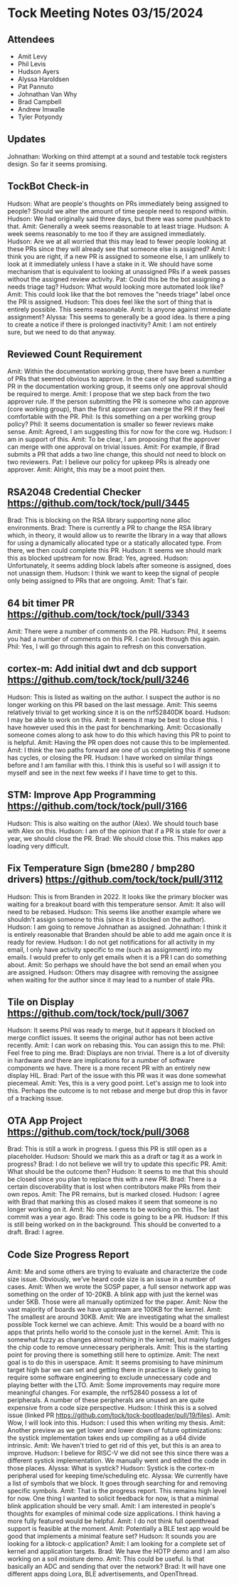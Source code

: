 # Tock Meeting Notes 03/15/2024

## Attendees

- Amit Levy
- Phil Levis
- Hudson Ayers
- Alyssa Haroldsen
- Pat Pannuto
- Johnathan Van Why
- Brad Campbell
- Andrew Imwalle
- Tyler Potyondy

## Updates

Johnathan: Working on third attempt at a sound and testable tock registers design. So far it seems promising.

## TockBot Check-in
Hudson: What are people's thoughts on PRs immediately being assigned to people? Should we alter the amount of time people need to respond within.
Hudson: We had originally said three days, but there was some pushback to that. 
Amit: Generally a week seems reasonable to at least triage.
Hudson: A week seems reasonably to me too if they are assigned immediately.
Hudson: Are we at all worried that this may lead to fewer people looking at these PRs since they will already see that someone else is assigned?
Amit: I think you are right, if a new PR is assigned to someone else, I am unlikely to look at it immediately unless I have a stake in it. We should have some mechanism that is equivalent to looking at unassigned PRs if a week passes without the assigned review activity.
Pat: Could this be the bot assigning a needs triage tag?
Hudson: What would looking more automated look like?
Amit: This could look like that the bot removes the "needs triage" label once the PR is assigned.
Hudson: This does feel like the sort of thing that is entirely possible. This seems reasonable.
Amit: Is anyone against immediate assignment? 
Alyssa: This seems to generally be a good idea. Is there a ping to create a notice if there is prolonged inactivity?
Amit: I am not entirely sure, but we need to do that anyway.

## Reviewed Count Requirement
Amit: Within the documentation working group, there have been a number of PRs that seemed obvious to approve. In the case of say Brad submitting a PR in the documentation working group, it seems only one approval should be required to merge.
Amit: I propose that we step back from the two approver rule. If the person submitting the PR is someone who can approve (core working group), than the first approver can merge the PR if they feel comfortable with the PR.
Phil: Is this something on a per working group policy?
Phil: It seems documentation is smaller so fewer reviews make sense.
Amit: Agreed, I am suggesting this for now for the core wg.
Hudson: I am in support of this.
Amit: To be clear, I am proposing that the approver can merge with one approval on trivial issues.
Amit: For example, if Brad submits a PR that adds a two line change, this should not need to block on two reviewers.
Pat: I believe our policy for upkeep PRs is already one approver.
Amit: Alright, this may be a moot point then.

## RSA2048 Credential Checker https://github.com/tock/tock/pull/3445 

Brad: This is blocking on the RSA library supporting none alloc environments.
Brad: There is currently a PR to change the RSA library which, in theory, it would allow us to rewrite the library in a way that allows for using a dynamically allocated type or a statically allocated type. From there, we then could complete this PR.
Hudson: It seems we should mark this as blocked upstream for now.
Brad: Yes, agreed.
Hudson: Unfortunately, it seems adding block labels after someone is assigned, does not unassign them.
Hudson: I think we want to keep the signal of people only being assigned to PRs that are ongoing. 
Amit: That's fair.

## 64 bit timer PR https://github.com/tock/tock/pull/3343

Amit: There were a number of comments on the PR.
Hudson: Phil, it seems you had a number of comments on this PR. I can look through this again.
Phil: Yes, I will go through this again to refresh on this conversation.

## cortex-m: Add initial dwt and dcb support https://github.com/tock/tock/pull/3246
Hudson: This is listed as waiting on the author. I suspect the author is no longer working on this PR based on the last message.
Amit: This seems relatively trivial to get working since it is on the nrf52840DK board. 
Hudson: I may be able to work on this.
Amit: It seems it may be best to close this. I have however used this in the past for benchmarking.
Amit: Occasionally someone comes along to ask how to do this which having this PR to point to is helpful.
Amit: Having the PR open does not cause this to be implemented.
Amit: I think the two paths forward are one of us completing this if someone has cycles, or closing the PR.
Hudson: I have worked on similar things before and I am familiar with this. I think this is useful so I will assign it to myself and see in the next few weeks if I have time to get to this.

## STM: Improve App Programming https://github.com/tock/tock/pull/3166
Hudson: This is also waiting on the author (Alex). We should touch base with Alex on this. 
Hudson: I am of the opinion that if a PR is stale for over a year, we should close the PR.
Brad: We should close this. This makes app loading very difficult. 

## Fix Temperature Sign (bme280 / bmp280 drivers) https://github.com/tock/tock/pull/3112
Hudson: This is from Branden in 2022. It looks like the primary blocker was waiting for a breakout board with this temperature sensor. 
Amit: It also will need to be rebased.
Hudson: This seems like another example where we shouldn't assign someone to this (since it is blocked on the author).
Hudson: I am going to remove Johnathan as assigned.
Johnathan: I think it is entirely reasonable that Branden should be able to add me again once it is ready for review.
Hudson: I do not get notifications for all activity in my email, I only have activity specific to me (such as assignment) into my emails. I would prefer to only get emails when it is a PR I can do something about.
Amit: So perhaps we should have the bot send an email when you are assigned.
Hudson: Others may disagree with removing the assignee when waiting for the author since it may lead to a number of stale PRs.

## Tile on Display https://github.com/tock/tock/pull/3067
Hudson: It seems Phil was ready to merge, but it appears it blocked on merge conflict issues. It seems the original author has not been active recently.
Amit: I can work on rebasing this. You can assign this to me.
Phil: Feel free to ping me.
Brad: Displays are non trivial. There is a lot of diversity in hardware and there are implications for a number of software components we have. There is a more recent PR with an entirely new display HIL. 
Brad: Part of the issue with this PR was it was done somewhat piecemeal.
Amit: Yes, this is a very good point. Let's assign me to look into this. Perhaps the outcome is to not rebase and merge but drop this in favor of a tracking issue.

## OTA App Project https://github.com/tock/tock/pull/3068
Brad: This is still a work in progress. I guess this PR is still open as a placeholder. 
Hudson: Should we mark this as a draft or tag it as a work in progress?
Brad: I do not believe we will try to update this specific PR.
Amit: What should be the outcome then?
Hudson: It seems to me that this should be closed since you plan to replace this with a new PR.
Brad: There is a certain discoverability that is lost when contributors make PRs from their own repos. 
Amit: The PR remains, but is marked closed.
Hudson: I agree with Brad that marking this as closed makes it seem that someone is no longer working on it.
Amit: No one seems to be working on this. The last commit was a year ago.
Brad: This code is going to be a PR. 
Hudson: If this is still being worked on in the background. This should be converted to a draft.
Brad: I agree.

## Code Size Progress Report
Amit: Me and some others are trying to evaluate and characterize the code size issue. Obviously, we've heard code size is an issue in a number of cases.
Amit: When we wrote the SOSP paper, a full sensor network app was something on the order of 10-20KB. A blink app with just the kernel was under 5KB. Those were all manually optimized for the paper.
Amit: Now the vast majority of boards we have upstream are 100KB for the kernel.
Amit: The smallest are around 30KB.
Amit: We are investigating what the smallest possible Tock kernel we can achieve.
Amit: This would be a board with no apps that prints hello world to the console just in the kernel.
Amit: This is somewhat fuzzy as changes almost nothing in the kernel, but mainly fudges the chip code to remove unnecessary peripherals. 
Amit: This is the starting point for proving there is something still here to optimize.
Amit: The next goal is to do this in userspace. 
Amit: It seems promising to have minimum target high bar we can set and getting there in practice is likely going to require some software engineering to exclude unnecessary code and playing better with the LTO.
Amit: Some improvements may require more meaningful changes. For example, the nrf52840 possess a lot of peripherals. A number of these peripherals are unused an are quite expensive from a code size perspective.
Hudson: I think this is a solved issue (linked PR https://github.com/tock/tock-bootloader/pull/19/files).
Amit: Wow, I will look into this.
Hudson: I used this when writing my thesis.
Amit: Another preview as we get lower and lower down of future optimizations: the systick implementation takes ends up compiling as a u64 divide intrinsic.
Amit: We haven't tried to get rid of this yet, but this is an area to improve.
Hudson: I believe for RISC-V we did not see this since there was a different systick implementation. We manually went and edited the code in those places.
Alyssa: What is systick?
Hudson: Systick is the cortex-m peripheral used for keeping time/scheduling etc.
Alyssa: We currently have a list of symbols that we block. It goes through searching for and removing specific symbols.
Amit: That is the progress report. This remains high level for now. One thing I wanted to solicit feedback for now, is that a minimal blink application should be very small. 
Amit: I am interested in people's thoughts for examples of minimal code size applications. I think having a more fully featured would be helpful. 
Amit: I do not think full openthread support is feasible at the moment. 
Amit: Potentially a BLE test app would be good that implements a minimal feature set? 
Hudson: It sounds you are looking for a libtock-c application?
Amit: I am looking for a complete set of kernel and application targets. 
Brad: We have the HOTP demo and I am also working on a soil moisture demo.
Amit: This could be useful. Is that basically an ADC and sending that over the network? 
Brad: It will have one different apps doing Lora, BLE advertisements, and OpenThread.

